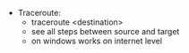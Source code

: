 - Traceroute:
	- traceroute \<destination>
	- see all steps between source and target
	- on windows works on internet level